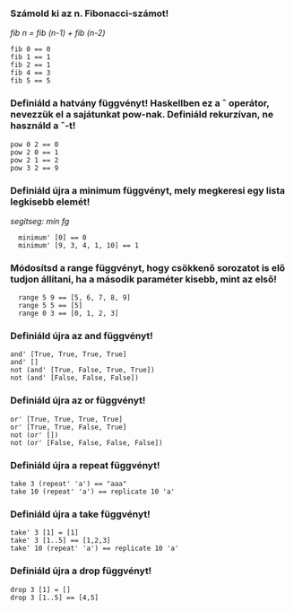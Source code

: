 ### Számold ki az n. Fibonacci-számot!

_fib n = fib (n-1) + fib (n-2)_

```
fib 0 == 0
fib 1 == 1
fib 2 == 1
fib 4 == 3
fib 5 == 5
```

### Definiáld a hatvány függvényt! Haskellben ez a ˆ operátor, nevezzük el a sajátunkat pow-nak. Definiáld rekurzívan, ne használd a ˆ-t!

```
pow 0 2 == 0
pow 2 0 == 1
pow 2 1 == 2
pow 3 2 == 9
```

### Definiáld újra a minimum függvényt, mely megkeresi egy lista legkisebb elemét!

_segitseg: min fg_

```
  minimum' [0] == 0
  minimum' [9, 3, 4, 1, 10] == 1
```

### Módosítsd a range függvényt, hogy csökkenő sorozatot is elő tudjon állítani, ha a második paraméter kisebb, mint az első!

```
  range 5 9 == [5, 6, 7, 8, 9]
  range 5 5 == [5]
  range 0 3 == [0, 1, 2, 3]
```

### Definiáld újra az and függvényt!

```
and' [True, True, True, True]
and' []
not (and' [True, False, True, True])
not (and' [False, False, False])
```

### Definiáld újra az or függvényt!

```
or' [True, True, True, True]
or' [True, True, False, True]
not (or' [])
not (or' [False, False, False, False])
```

### Definiáld újra a repeat függvényt!

```
take 3 (repeat' 'a') == "aaa"
take 10 (repeat' 'a') == replicate 10 'a'
```

### Definiáld újra a take függvényt!

```
take' 3 [1] = [1]
take' 3 [1..5] == [1,2,3]
take' 10 (repeat' 'a') == replicate 10 'a'
```

### Definiáld újra a drop függvényt!

```
drop 3 [1] = []
drop 3 [1..5] == [4,5]
```
